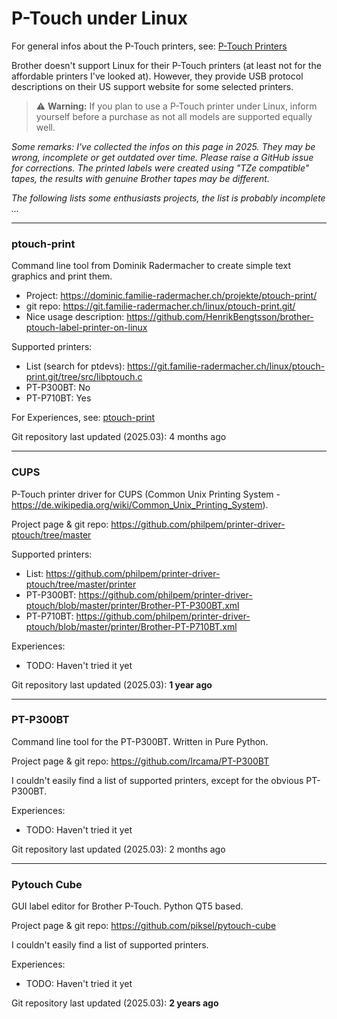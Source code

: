 # P-Touch under Linux

For general infos about the P-Touch printers, see: [P-Touch Printers](./P-Touch-Printers.md)

Brother doesn't support Linux for their P-Touch printers (at least not for the affordable printers I've looked at). However, they provide USB protocol descriptions on their US support website for some selected printers.

> :warning: **Warning:** If you plan to use a P-Touch printer under Linux, inform yourself before a purchase as not all models are supported equally well.

*Some remarks: I've collected the infos on this page in 2025. They may be wrong, incomplete or get outdated over time. Please raise a GitHub issue for corrections. The printed labels were created using "TZe compatible" tapes, the results with genuine Brother tapes may be different.*

*The following lists some enthusiasts projects, the list is probably incomplete ...*

---

### ptouch-print

Command line tool from Dominik Radermacher to create simple text graphics and print them.

* Project: https://dominic.familie-radermacher.ch/projekte/ptouch-print/
* git repo: https://git.familie-radermacher.ch/linux/ptouch-print.git/
* Nice usage description: https://github.com/HenrikBengtsson/brother-ptouch-label-printer-on-linux

Supported printers:
* List (search for ptdevs): https://git.familie-radermacher.ch/linux/ptouch-print.git/tree/src/libptouch.c
* PT-P300BT: No
* PT-P710BT: Yes

For Experiences, see: [ptouch-print](./P-Touch-Linux-ptouch-print.md)

Git repository last updated (2025.03): 4 months ago

---

### CUPS
P-Touch printer driver for CUPS (Common Unix Printing System - https://de.wikipedia.org/wiki/Common_Unix_Printing_System).

Project page & git repo: https://github.com/philpem/printer-driver-ptouch/tree/master

Supported printers:
* List: https://github.com/philpem/printer-driver-ptouch/tree/master/printer
* PT-P300BT: https://github.com/philpem/printer-driver-ptouch/blob/master/printer/Brother-PT-P300BT.xml
* PT-P710BT: https://github.com/philpem/printer-driver-ptouch/blob/master/printer/Brother-PT-P710BT.xml

Experiences:
* TODO: Haven't tried it yet

Git repository last updated (2025.03): **1 year ago**

---

### PT-P300BT

Command line tool for the PT-P300BT. Written in Pure Python.

Project page & git repo: https://github.com/Ircama/PT-P300BT

I couldn't easily find a list of supported printers, except for the obvious PT-P300BT.

Experiences:
* TODO: Haven't tried it yet

Git repository last updated (2025.03): 2 months ago

---

### Pytouch Cube

GUI label editor for Brother P-Touch. Python QT5 based.

Project page & git repo: https://github.com/piksel/pytouch-cube

I couldn't easily find a list of supported printers.

Experiences:
* TODO: Haven't tried it yet

Git repository last updated (2025.03): **2 years ago**
